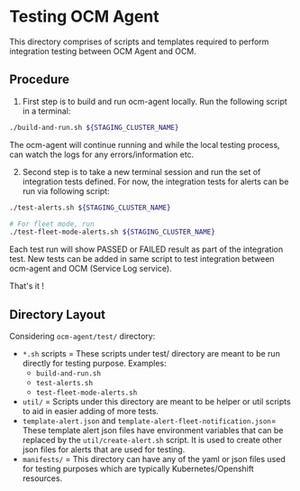 # Testing OCM Agent

This directory comprises of scripts and templates required to perform integration testing between OCM Agent and OCM.

## Procedure

1. First step is to build and run ocm-agent locally. Run the following script in a terminal:

```bash
./build-and-run.sh ${STAGING_CLUSTER_NAME}
```

The ocm-agent will continue running and while the local testing process, can watch the logs for any errors/information etc.

2. Second step is to take a new terminal session and run the set of integration tests defined. For now, the integration tests for alerts can be run via following script:

```bash
./test-alerts.sh ${STAGING_CLUSTER_NAME}

# For fleet mode, run
./test-fleet-mode-alerts.sh ${STAGING_CLUSTER_NAME}
```

Each test run will show PASSED or FAILED result as part of the integration test. New tests can be added in same script to test integration between ocm-agent and OCM (Service Log service).

That's it !

## Directory Layout

Considering `ocm-agent/test/` directory:

- `*.sh` scripts = These scripts under test/ directory are meant to be run directly for testing purpose. Examples:
  - `build-and-run.sh`
  - `test-alerts.sh`
  - `test-fleet-mode-alerts.sh`
- `util/` = Scripts under this directory are meant to be helper or util scripts to aid in easier adding of more tests.
- `template-alert.json` and `template-alert-fleet-notification.json`= These template alert json files have environment variables that can be replaced by the `util/create-alert.sh` script. It is used to create other json files for alerts that are used for testing.
- `manifests/` = This directory can have any of the yaml or json files used for testing purposes which are typically Kubernetes/Openshift resources.
